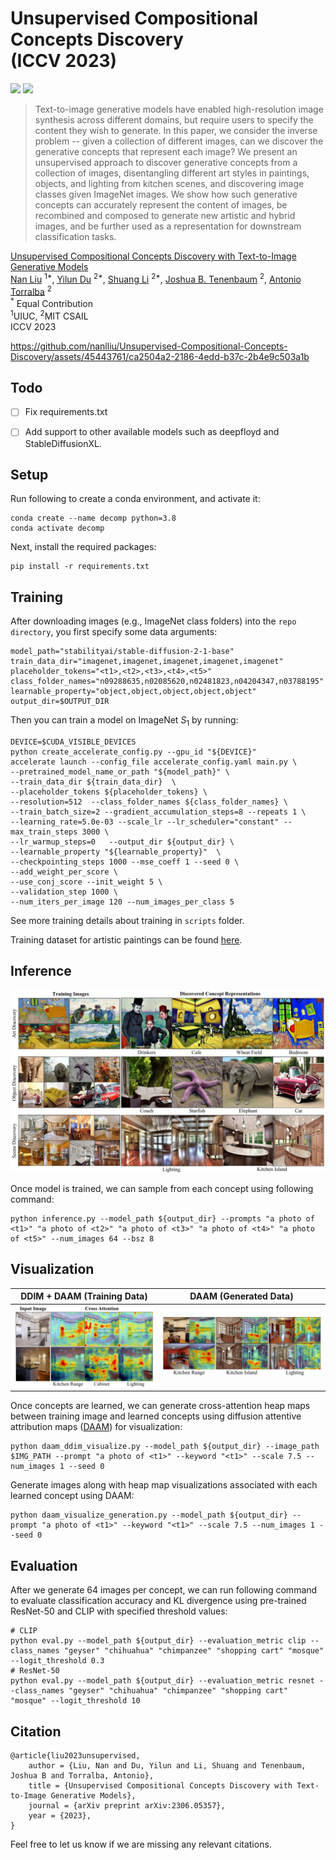 # Unsupervised Compositional Concepts Discovery <br> (ICCV 2023)

<a href="https://energy-based-model.github.io/unsupervised-concept-discovery"><img src="https://img.shields.io/static/v1?label=Project&message=Website&color=red" height=20.5></a> 
<a href="https://arxiv.org/abs/2306.05357"><img src="https://img.shields.io/badge/arXiv-2306.05357-b31b1b.svg" height=20.5></a>

> Text-to-image generative models have enabled high-resolution image synthesis across different domains, but require users to specify the content they wish to generate. In this paper, we consider the inverse problem -- given a collection of different images, can we discover the generative concepts that represent each image? We present an unsupervised approach to discover generative concepts from a collection of images, disentangling different art styles in paintings, objects, and lighting from kitchen scenes, and discovering image classes given ImageNet images. We show how such generative concepts can accurately represent the content of images, be recombined and composed to generate new artistic and hybrid images, and be further used as a representation for downstream classification tasks.  

[Unsupervised Compositional Concepts Discovery with Text-to-Image Generative Models](https://energy-based-model.github.io/unsupervised-concept-discovery)
    <br>
    [Nan Liu](https://nanliu.io) <sup>1*</sup>,
    [Yilun Du](https://yilundu.github.io) <sup>2*</sup>,
    [Shuang Li](https://people.csail.mit.edu/lishuang) <sup>2*</sup>,
    [Joshua B. Tenenbaum](https://mitibmwatsonailab.mit.edu/people/joshua-tenenbaum/) <sup>2</sup>,
    [Antonio Torralba](https://groups.csail.mit.edu/vision/torralbalab/) <sup>2</sup>
    <br>
    <sup>*</sup> Equal Contribution
    <br>
    <sup>1</sup>UIUC, <sup>2</sup>MIT CSAIL
    <br>
    ICCV 2023
    <br>

https://github.com/nanlliu/Unsupervised-Compositional-Concepts-Discovery/assets/45443761/ca2504a2-2186-4edd-b37c-2b4e9c503a1b


## Todo

- [ ] Fix requirements.txt
- [ ] Add support to other available models such as deepfloyd and StableDiffusionXL.


## Setup

Run following to create a conda environment, and activate it:

    conda create --name decomp python=3.8
    conda activate decomp

Next, install the required packages:

    pip install -r requirements.txt


## Training

After downloading images (e.g., ImageNet class folders) into the `repo directory`, you first specify some data arguments:

    model_path="stabilityai/stable-diffusion-2-1-base"
    train_data_dir="imagenet,imagenet,imagenet,imagenet,imagenet"
    placeholder_tokens="<t1>,<t2>,<t3>,<t4>,<t5>"
    class_folder_names="n09288635,n02085620,n02481823,n04204347,n03788195" 
    learnable_property="object,object,object,object,object"
    output_dir=$OUTPUT_DIR

Then you can train a model on ImageNet $S_1$ by running:

    DEVICE=$CUDA_VISIBLE_DEVICES
    python create_accelerate_config.py --gpu_id "${DEVICE}"
    accelerate launch --config_file accelerate_config.yaml main.py \
    --pretrained_model_name_or_path "${model_path}" \
    --train_data_dir ${train_data_dir}  \
    --placeholder_tokens ${placeholder_tokens} \
    --resolution=512  --class_folder_names ${class_folder_names} \
    --train_batch_size=2 --gradient_accumulation_steps=8 --repeats 1 \
    --learning_rate=5.0e-03 --scale_lr --lr_scheduler="constant" --max_train_steps 3000 \
    --lr_warmup_steps=0   --output_dir ${output_dir} \
    --learnable_property "${learnable_property}"  \
    --checkpointing_steps 1000 --mse_coeff 1 --seed 0 \
    --add_weight_per_score \
    --use_conj_score --init_weight 5 \
    --validation_step 1000 \
    --num_iters_per_image 120 --num_images_per_class 5

See more training details about training in ```scripts``` folder. 

Training dataset for artistic paintings can be found [here](https://www.dropbox.com/sh/g91atmeuy2ihkgn/AAATmXz6zI9H4fLCnsEG-CRka?dl=0).

## Inference
![teaser](assets/teaser.png)

Once model is trained, we can sample from each concept using following command:

    python inference.py --model_path ${output_dir} --prompts "a photo of <t1>" "a photo of <t2>" "a photo of <t3>" "a photo of <t4>" "a photo of <t5>" --num_images 64 --bsz 8

## Visualization

DDIM + DAAM (Training Data)             |  DAAM (Generated Data)
:-------------------------:|:-------------------------:
![decomposition_ade20k_training](assets/ade20k_training_daam.png) | ![decomposition_ade20k](assets/ade20_decomp.png)

Once concepts are learned, we can generate cross-attention heap maps between training image and learned concepts using diffusion attentive attribution maps ([DAAM](https://github.com/castorini/daam)) for visualization:

    python daam_ddim_visualize.py --model_path ${output_dir} --image_path $IMG_PATH --prompt "a photo of <t1>" --keyword "<t1>" --scale 7.5 --num_images 1 --seed 0

Generate images along with heap map visualizations associated with each learned concept using DAAM:

    python daam_visualize_generation.py --model_path ${output_dir} --prompt "a photo of <t1>" --keyword "<t1>" --scale 7.5 --num_images 1 --seed 0

## Evaluation 

After we generate 64 images per concept, we can run following command to evaluate classification accuracy and KL divergence using pre-trained ResNet-50 and CLIP with specified threshold values:

    # CLIP
    python eval.py --model_path ${output_dir} --evaluation_metric clip --class_names "geyser" "chihuahua" "chimpanzee" "shopping cart" "mosque" --logit_threshold 0.3
    # ResNet-50
    python eval.py --model_path ${output_dir} --evaluation_metric resnet --class_names "geyser" "chihuahua" "chimpanzee" "shopping cart" "mosque" --logit_threshold 10


## Citation
    @article{liu2023unsupervised,
        author = {Liu, Nan and Du, Yilun and Li, Shuang and Tenenbaum, Joshua B and Torralba, Antonio},
        title = {Unsupervised Compositional Concepts Discovery with Text-to-Image Generative Models},
        journal = {arXiv preprint arXiv:2306.05357},
        year = {2023},
    }

Feel free to let us know if we are missing any relevant citations.
